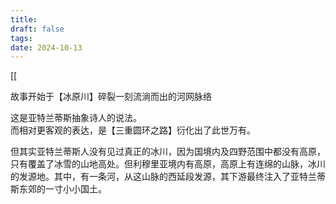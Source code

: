 ```yaml
---
title: 
draft: false
tags: 
date: 2024-10-13
---
```

[[

故事开始于【冰原川】碎裂一刻流淌而出的河网脉络

这是亚特兰蒂斯抽象诗人的说法。  
而相对更客观的表达，是【三重圆环之路】衍化出了此世万有。

但其实亚特兰蒂斯人没有见过真正的冰川，因为国境内及四野范围中都没有高原，只有覆盖了冰雪的山地高处。但利穆里亚境内有高原，高原上有连绵的山脉，冰川的发源地。其中，有一条河，从这山脉的西延段发源，其下游最终注入了亚特兰蒂斯东郊的一寸小小国土。